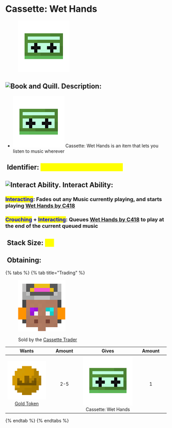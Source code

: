 # Cassette: Wet Hands

<figure><img src="https://github.com/ItsMePok/PFE/blob/wikiAssets/wikiMain/cassette_wethands.png?raw=true" alt=""><figcaption></figcaption></figure>

## <img src="https://minecraft.wiki/images/Book_and_Quill_JE2_BE2.png?2128f" alt="Book and Quill." data-size="line"> Description: <a href="#description" id="description"></a>

* <img src="https://github.com/ItsMePok/PFE/blob/wikiAssets/wikiMain/cassette_wethands.png?raw=true" alt="Cassette: Wet Hands" data-size="line"> Cassette: Wet Hands is an item that lets you listen to music wherever

## <img src="https://minecraft.wiki/images/Name_Tag_JE2_BE2.png?cbdc1" alt="" data-size="line"> Identifier: <mark style="color:yellow;">**poke:**</mark><mark style="color:yellow;">cassette\_wethands</mark> <a href="#identifier" id="identifier"></a>

## <img src="https://github.com/user-attachments/assets/4ab38071-56d5-4e2e-b183-6258e6c7b4df" alt="Interact Ability." data-size="line"> Interact Ability: <a href="#interact-ability" id="interact-ability"></a>

### <mark style="color:blue;">**Interacting**</mark>: Fades out any Music currently playing, and starts playing [Wet Hands by C418](https://minecraft.wiki/w/Wet_Hands) <a href="#interacting" id="interacting"></a>

### <mark style="color:blue;">**Crouching**</mark>**&#x20;+&#x20;**<mark style="color:blue;">**Interacting**</mark>: Queues [Wet Hands by C418](https://minecraft.wiki/w/Wet_Hands) to play at the end of the current queued music <a href="#crouch-interacting" id="crouch-interacting"></a>

## <img src="https://minecraft.wiki/images/Light_Gray_Bundle_JE1_BE1.png?b552e" alt="" data-size="line"> Stack Size: <mark style="color:yellow;">64</mark> <a href="#stack-size" id="stack-size"></a>

## <img src="https://minecraft.wiki/images/thumb/Crafting_Table_JE4_BE3.png/150px-Crafting_Table_JE4_BE3.png?5767f" alt="" data-size="line"> Obtaining: <a href="#obtaining" id="obtaining"></a>

{% tabs %}
{% tab title="Trading" %}
<figure><img src="https://github.com/ItsMePok/PFE/blob/wikiAssets/entity_icon/cassette_trader.png?raw=true" alt=""><figcaption><p>Sold by the <a href="../../../mobs/traders/cassette-trader.md">Cassette Trader</a></p></figcaption></figure>

<table data-full-width="false"><thead><tr><th align="center">Wants</th><th width="88" align="center">Amount</th><th align="center">Gives</th><th width="85" align="center">Amount</th></tr></thead><tbody><tr><td align="center"><img src="https://github.com/ItsMePok/PFE/blob/wikiAssets/wikiMain/gold_token.png?raw=true" alt="Gold Token." data-size="line"> <a href="../../currency/tokens/gold-token.md">Gold Token</a></td><td align="center">2-5</td><td align="center"><img src="https://github.com/ItsMePok/PFE/blob/wikiAssets/wikiMain/cassette_wethands.png?raw=true" alt="Cassette: Wet Hands" data-size="line"> Cassette: Wet Hands</td><td align="center">1</td></tr></tbody></table>
{% endtab %}
{% endtabs %}

